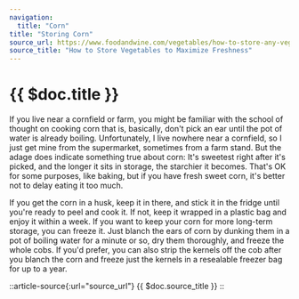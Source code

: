 ```yaml
---
navigation:
  title: "Corn"
title: "Storing Corn"
source_url: https://www.foodandwine.com/vegetables/how-to-store-any-vegetable
source_title: "How to Store Vegetables to Maximize Freshness"
---
```


# {{ $doc.title }}

If you live near a cornfield or farm, you might be familiar with the school of thought on cooking corn that is, basically, don't pick an ear until the pot of water is already boiling. Unfortunately, I live nowhere near a cornfield, so I just get mine from the supermarket, sometimes from a farm stand. But the adage does indicate something true about corn: It's sweetest right after it's picked, and the longer it sits in storage, the starchier it becomes. That's OK for some purposes, like baking, but if you have fresh sweet corn, it's better not to delay eating it too much. 

If you get the corn in a husk, keep it in there, and stick it in the fridge until you're ready to peel and cook it. If not, keep it wrapped in a plastic bag and enjoy it within a week. If you want to keep your corn for more long-term storage, you can freeze it. Just blanch the ears of corn by dunking them in a pot of boiling water for a minute or so, dry them thoroughly, and freeze the whole cobs. If you'd prefer, you can also strip the kernels off the cob after you blanch the corn and freeze just the kernels in a resealable freezer bag for up to a year.

::article-source{:url="source_url"}
{{ $doc.source_title }}
::